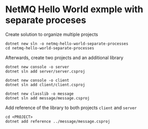 # NetMQ Hello World exmple with separate proceses #

Create solution to organize multiple projects

    dotnet new sln -o netmq-hello-world-separate-processes
    cd netmq-hello-world-separate-processes

Afterwards, create two projects and an additional library

    dotnet new console -o server
    dotnet sln add server/server.csproj

    dotnet new console -o client
    dotnet sln add client/client.csproj

    dotnet new classlib -o message
    dotnet sln add message/message.csproj

Add reference of the library to both projects `client` and `server`

    cd <PROJECT>
    dotnet add reference ../message/message.csproj

